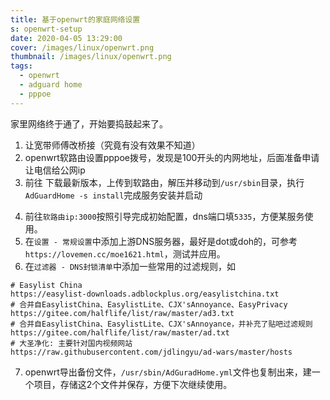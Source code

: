 ```yaml
---
title: 基于openwrt的家庭网络设置
s: openwrt-setup
date: 2020-04-05 13:29:00
cover: /images/linux/openwrt.png
thumbnail: /images/linux/openwrt.png
tags:
  - openwrt
  - adguard home
  - pppoe
---
```


家里网络终于通了，开始要捣鼓起来了。
1. 让宽带师傅改桥接（究竟有没有效果不知道）
2. openwrt软路由设置pppoe拨号，发现是100开头的内网地址，后面准备申请让电信给公网ip
3. 前往 [](https://github.com/AdguardTeam/AdGuardHome/releases) 下载最新版本，上传到软路由，解压并移动到`/usr/sbin`目录，执行`AdGuardHome -s install`完成服务安装并启动
<!-- more -->
4. 前往`软路由ip:3000`按照引导完成初始配置，dns端口填`5335`，方便某服务使用。
5. 在`设置 - 常规设置`中添加上游DNS服务器，最好是dot或doh的，可参考`https://lovemen.cc/moe1621.html`，测试并应用。
6. 在`过滤器 - DNS封锁清单`中添加一些常用的过滤规则，如
  ```
  # Easylist China
  https://easylist-downloads.adblockplus.org/easylistchina.txt
  # 合并自EasylistChina、EasylistLite、CJX'sAnnoyance、EasyPrivacy
  https://gitee.com/halflife/list/raw/master/ad3.txt
  # 合并自EasylistChina、EasylistLite、CJX'sAnnoyance，并补充了贴吧过滤规则
  https://gitee.com/halflife/list/raw/master/ad.txt
  # 大圣净化: 主要针对国内视频网站
  https://raw.githubusercontent.com/jdlingyu/ad-wars/master/hosts
  ```
7. openwrt导出备份文件，`/usr/sbin/AdGuradHome.yml`文件也复制出来，建一个项目，存储这2个文件并保存，方便下次继续使用。
